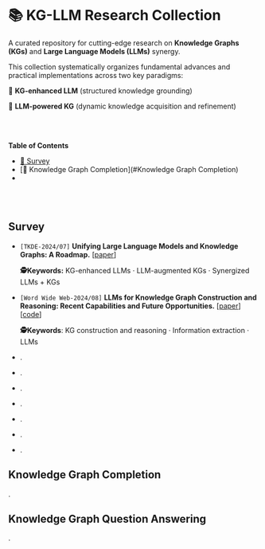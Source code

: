 # 📚 KG-LLM Research Collection

A curated repository for cutting-edge research on **Knowledge Graphs (KGs)** and **Large Language Models (LLMs)** synergy. 

This collection systematically organizes fundamental advances and practical implementations across two key paradigms:

🔹 **KG-enhanced LLM** (structured knowledge grounding)

🔹 **LLM-powered KG** (dynamic knowledge acquisition and refinement)

</br>

</br>

**Table of Contents**

- [📜 Survey](#survey)
- [📜 Knowledge Graph Completion](#Knowledge Graph Completion)
- 





</br>

</br>

## Survey

- `[TKDE-2024/07]` **Unifying Large Language Models and Knowledge Graphs: A Roadmap.**  [[paper](https://ieeexplore.ieee.org/abstract/document/10387715)] 

  **🕵️Keywords:** KG-enhanced LLMs · LLM-augmented KGs · Synergized LLMs + KGs

- `[Word Wide Web-2024/08]` **LLMs for Knowledge Graph Construction and Reasoning: Recent Capabilities and Future Opportunities.** [[paper](https://link.springer.com/article/10.1007/s11280-024-01297-w)] [[code](https://github.com/zjunlp/AutoKG)]

  **🕵️Keywords**: KG construction and reasoning · Information extraction · LLMs

- .

- .

- .

- .

- .

- .

- .



## Knowledge Graph Completion

.





## Knowledge Graph Question Answering

.











